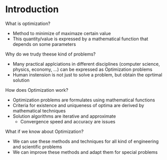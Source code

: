 # Introduction

What is optimization?

- Method to minimize of maximaze certain value
- This quantity/value is expressed by a mathematical function that depends on some parameters

Why do we trudy theese kind of problems?

- Many practical applciations in different disciplines (computer science, physics, economy, ...) can be expressed as
  Optimization problems
- Human instension is not just to solve a problem, but obtain the oprtimal solution

How does Optimization work?

- Optimization problems are formulates using mathematical functions
- Criteria for existence and uniqueness of optima are derived by mathematical techniques
- Solution algorithms are iterative and approximate
  - Convergence speed and accuracy are issues

What if we know about Optimization?

- We can use these methods and techniques for all kind of engineering and scientific problems
- We can improve these methods and adapt them for special problems
